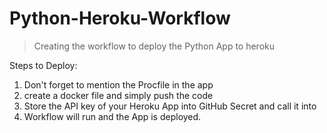 # Python-Heroku-Workflow
> Creating the workflow to deploy the Python App to heroku

Steps to Deploy:
1. Don't forget to mention the Procfile in the app
2. create a docker file and simply push the code
3. Store the API key of your Heroku App into GitHub Secret and call it into 
4. Workflow will run and the App is deployed.